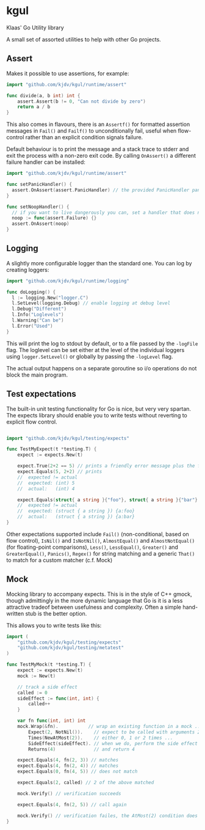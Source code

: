 # kgul
Klaas' Go Utility library

A small set of assorted utilities to help with other Go projects.

## Assert

Makes it possible to use assertions, for example:

```go
import "github.com/kjdv/kgul/runtime/assert"

func divide(a, b int) int {
	assert.Assert(b != 0, "Can not divide by zero")
	return a / b
}
```

This also comes in flavours, there is an `Assertf()` for formatted assertion messages in `Fail()` and `Failf()` to unconditionally fail, useful when flow-control rather than an explicit condition signals failure.

Default behaviour is to print the message and a stack trace to stderr and exit the process with a non-zero exit code. By calling `OnAssert()` a different failure handler can be installed:

```go
import "github.com/kjdv/kgul/runtime/assert"

func setPanicHandler() {
  assert.OnAssert(assert.PanicHandler) // the provided PanicHandler panics instead of exiting
}

func setNoopHandler() {
  // if you want to live dangerously you can, set a handler that does nothing
  noop := func(assert.Failure) {}
  assert.OnAssert(noop)
}
```

## Logging

A slightly more configurable logger than the standard one. You can log by creating loggers:

```go
import "github.com/kjdv/kgul/runtime/logging"

func doLogging() {
  l := logging.New("logger.C")
  l.SetLevel(logging.Debug) // enable logging at debug level
  l.Debug("Different")
  l.Info("Loglevels")
  l.Warning("Can be")
  l.Error("Used")
}
```

This will print the log to stdout by default, or to a file passed by the `-logFile` flag. The loglevel can be set either at the level of the individual loggers using `logger.SetLevel()` or globally by passing the `-logLevel` flag.

The actual output happens on a separate goroutine so i/o operations do not block the main program.

## Test expectations

The built-in unit testing functionality for Go is nice, but very very spartan. The expects library should enable you to write tests without reverting to explicit flow control.

```go

import "github.com/kjdv/kgul/testing/expects"

func TestMyExpect(t *testing.T) {
	expect := expects.New(t)

	expect.True(2+2 == 5) // prints a friendly error message plus the file and line number of the failure
	expect.Equals(5, 2+2) // prints
	//  expected != actual
	//  expected: (int) 5
	//  actual:   (int) 4

	expect.Equals(struct{ a string }{"foo"}, struct{ a string }{"bar"} // complex structures supported, this fails with:
	//  expected != actual
	//  expected: (struct { a string }) {a:foo}
	//  actual:   (struct { a string }) {a:bar}
}
```

Other  expectations supported include `Fail()` (non-conditional, based on flow control), `IsNil()` and `IsNotNil()`, `AlmostEqual()` and `AlmostNotEqual()` (for floating-point comparisons),  `Less()`, `LessEqual()`, `Greater()` and `GreaterEqual()`, `Panics()`, `Regex()` for string matching and a generic `That()` to match for a custom matcher (c.f. Mock)

## Mock

Mocking library to accompany expects. This is in the style of C++ gmock, though admittingly in the more dynamic language that Go is it is a less attractive tradeof between usefulness and complexity. Often a simple hand-written stub is the better option.

This allows you to write tests like this:

```go
import (
	"github.com/kjdv/kgul/testing/expects"
	"github.com/kjdv/kgul/testing/metatest"
)

func TestMyMock(t *testing.T) {
	expect := expects.New(t)
	mock := New(t)

	// track a side effect
	called := 0
	sideEffect := func(int, int) {
		called++
	}

	var fn func(int, int) int
	mock.Wrap(&fn).           // wrap an existing function in a mock ...
		Expect(2, NotNil()).    // expect to be called with arguments 2 and any non-nil argument ...
		Times(NewAtMost(2)).    // either 0, 1 or 2 times ...
		SideEffect(sideEffect). // when we do, perform the side effect ...
		Returns(4)              // and return 4

	expect.Equals(4, fn(2, 3)) // matches
	expect.Equals(4, fn(2, 4)) // matches
	expect.Equals(0, fn(4, 5)) // does not match

	expect.Equals(2, called) // 2 of the above matched

	mock.Verify() // verification succeeds

	expect.Equals(4, fn(2, 5)) // call again

	mock.Verify() // verification failes, the AtMost(2) condition does not hold
}
```
